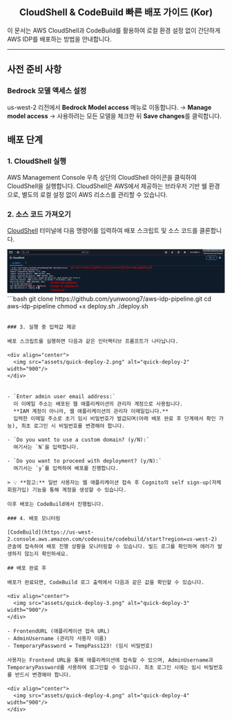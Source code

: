 <h2 align="center">CloudShell & CodeBuild 빠른 배포 가이드 (Kor)</h2>

이 문서는 AWS CloudShell과 CodeBuild를 활용하여 로컬 환경 설정 없이 간단하게 AWS IDP를 배포하는 방법을 안내합니다.

---

## 사전 준비 사항

### Bedrock 모델 액세스 설정

us-west-2 리전에서 **Bedrock Model access** 메뉴로 이동합니다. → **Manage model access** → 사용하려는 모든 모델을 체크한 뒤 **Save changes**를 클릭합니다.

## 배포 단계

### 1. CloudShell 실행

AWS Management Console 우측 상단의 CloudShell 아이콘을 클릭하여 CloudShell을 실행합니다. CloudShell은 AWS에서 제공하는 브라우저 기반 쉘 환경으로, 별도의 로컬 설정 없이 AWS 리소스를 관리할 수 있습니다.

### 2. 소스 코드 가져오기

[CloudShell](https://us-west-2.console.aws.amazon.com/cloudshell/) 터미널에 다음 명령어를 입력하여 배포 스크립트 및 소스 코드를 클론합니다.

<div align="center">   
  <img src="assets/quick-deploy-1.png" alt="quick-deploy-1" width="900"/>
</div>
```bash
git clone https://github.com/yunwoong7/aws-idp-pipeline.git
cd aws-idp-pipeline
chmod +x deploy.sh
./deploy.sh

```

### 3. 실행 중 입력값 제공

배포 스크립트를 실행하면 다음과 같은 인터랙티브 프롬프트가 나타납니다.

<div align="center">   
  <img src="assets/quick-deploy-2.png" alt="quick-deploy-2" width="900"/>
</div>


- `Enter admin user email address:`  
  이 이메일 주소는 배포된 웹 애플리케이션의 관리자 계정으로 사용됩니다.  
  **IAM 계정이 아니라, 웹 애플리케이션의 관리자 이메일입니다.**  
  입력한 이메일 주소로 초기 임시 비밀번호가 발급되며(아래 배포 완료 후 단계에서 확인 가능), 최초 로그인 시 비밀번호를 변경해야 합니다.

- `Do you want to use a custom domain? (y/N):`  
  여기서는 `N`을 입력합니다.

- `Do you want to proceed with deployment? (y/N):`  
  여기서는 `y`를 입력하여 배포를 진행합니다.

> 💡 **참고:** 일반 사용자는 웹 애플리케이션 접속 후 Cognito의 self sign-up(자체 회원가입) 기능을 통해 계정을 생성할 수 있습니다.

이후 배포는 CodeBuild에서 진행됩니다.

### 4. 배포 모니터링

[CodeBuild](https://us-west-2.console.aws.amazon.com/codesuite/codebuild/start?region=us-west-2) 콘솔에 접속하여 배포 진행 상황을 모니터링할 수 있습니다. 빌드 로그를 확인하며 에러가 발생하지 않는지 확인하세요.

## 배포 완료 후

배포가 완료되면, CodeBuild 로그 출력에서 다음과 같은 값을 확인할 수 있습니다.

<div align="center">   
  <img src="assets/quick-deploy-3.png" alt="quick-deploy-3" width="900"/>
</div>

- FrontendURL (애플리케이션 접속 URL)
- AdminUsername (관리자 사용자 이름)
- TemporaryPassword = TempPass123! (임시 비밀번호)

사용자는 Frontend URL을 통해 애플리케이션에 접속할 수 있으며, AdminUsername과 TemporaryPassword를 사용하여 로그인할 수 있습니다. 최초 로그인 시에는 임시 비밀번호를 반드시 변경해야 합니다.

<div align="center">   
  <img src="assets/quick-deploy-4.png" alt="quick-deploy-4" width="900"/>
</div>
